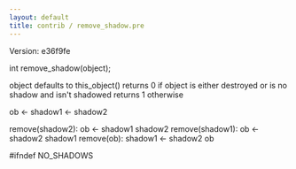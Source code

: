 ```yaml
---
layout: default
title: contrib / remove_shadow.pre
---
```


Version: e36f9fe

int remove_shadow(object);

object defaults to this_object()
returns 0 if object is either destroyed or is no shadow and isn't shadowed
returns 1 otherwise

ob <- shadow1 <- shadow2

remove(shadow2): ob      <- shadow1  shadow2
remove(shadow1): ob      <- shadow2  shadow1
remove(ob):      shadow1 <- shadow2  ob

#ifndef NO_SHADOWS
